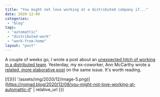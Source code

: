 ```yaml
---
title: "You might not love working at a distributed company if..."
date: 2020-12-09
categories: 
 - "blog"
tags: 
 - "automattic"
 - "distributed-work"
 - "work-from-home"
layout: "post"
---
```


A couple of weeks go, I wrote a post about an [unexpected hitch of working in a distributed team](https://gorelik.net/2020/07/13/unexpected-hitch-of-working-in-a-distributed-team/). Yesterday, my ex-coworker, Ann McCarthy wrote a [related, more elaborative post](https://nomad.blog/2020/12/08/you-might-not-love-working-at-automattic-if) on the same issue. It's worth reading. 

[![]({{ '/assets/img/2020/12/image-5.png)](https://nomad.blog/2020/12/08/you-might-not-love-working-at-automattic-if' | relative_url }})
